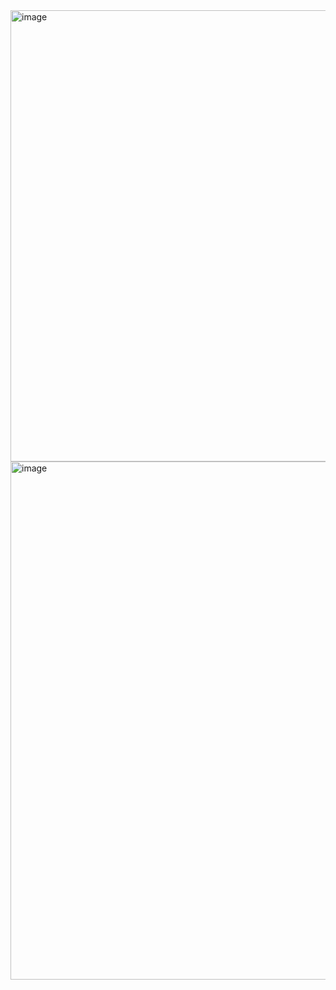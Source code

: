 <img width="1280" height="722" alt="image" src="https://github.com/user-attachments/assets/50471ef1-a0ba-4f86-b46b-4e7b0a32deeb" />
<img width="1897" height="829" alt="image" src="https://github.com/user-attachments/assets/67bc7878-7d25-452d-bd8c-9ca69b7f23d7" />

